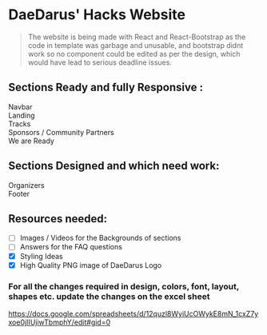 # DaeDarus' Hacks Website

> The website is being made  with React and React-Bootstrap as the code in template was garbage and unusable, and bootstrap didnt work so no component could be edited as per the design, which would have lead to serious deadline issues.

## Sections Ready and fully Responsive :

Navbar  
Landing  
Tracks  
Sponsors / Community Partners  
We are Ready  

## Sections Designed and which need work: 

Organizers  
Footer  

## Resources needed:

- [ ] Images / Videos for the Backgrounds of sections  
- [ ] Answers for the FAQ questions  
- [x] Styling Ideas  
- [x] High Quality PNG image of DaeDarus Logo

### For all the changes required in design, colors, font, layout, shapes etc. update the changes on the excel sheet  
https://docs.google.com/spreadsheets/d/12quzl8WyiUcOWykE8mN_1cxZ7yxoe0jIIUjiwTbmphY/edit#gid=0
